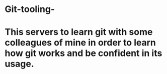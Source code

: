 # Git-tooling-
# This servers to learn git with some colleagues of mine in order to learn how git works and be confident in its usage.

